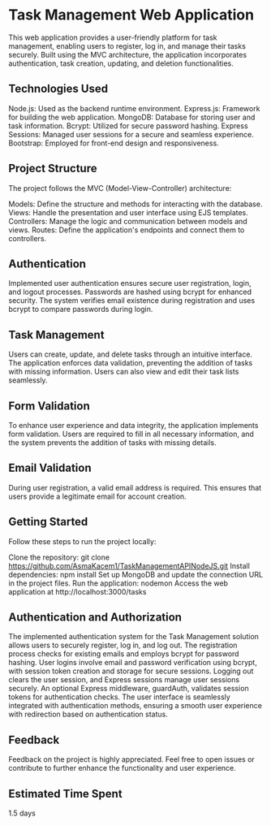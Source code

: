 # Task Management Web Application

This web application provides a user-friendly platform for task management, enabling users to register, log in, and manage their tasks securely. Built using the MVC architecture, the application incorporates authentication, task creation, updating, and deletion functionalities.

## Technologies Used
Node.js: Used as the backend runtime environment.
Express.js: Framework for building the web application.
MongoDB: Database for storing user and task information.
Bcrypt: Utilized for secure password hashing.
Express Sessions: Managed user sessions for a secure and seamless experience.
Bootstrap: Employed for front-end design and responsiveness.

## Project Structure
The project follows the MVC (Model-View-Controller) architecture:

Models: Define the structure and methods for interacting with the database.
Views: Handle the presentation and user interface using EJS templates.
Controllers: Manage the logic and communication between models and views.
Routes: Define the application's endpoints and connect them to controllers.

## Authentication
Implemented user authentication ensures secure user registration, login, and logout processes. Passwords are hashed using bcrypt for enhanced security. The system verifies email existence during registration and uses bcrypt to compare passwords during login.

## Task Management
Users can create, update, and delete tasks through an intuitive interface. The application enforces data validation, preventing the addition of tasks with missing information. Users can also view and edit their task lists seamlessly.

## Form Validation
To enhance user experience and data integrity, the application implements form validation. Users are required to fill in all necessary information, and the system prevents the addition of tasks with missing details.

## Email Validation
During user registration, a valid email address is required. This ensures that users provide a legitimate email for account creation.

## Getting Started
Follow these steps to run the project locally:

Clone the repository: git clone https://github.com/AsmaKacem1/TaskManagementAPINodeJS.git
Install dependencies: npm install
Set up MongoDB and update the connection URL in the project files.
Run the application: nodemon
Access the web application at http://localhost:3000/tasks

## Authentication and Authorization
The implemented authentication system for the Task Management solution allows users to securely register, log in, and log out. The registration process checks for existing emails and employs bcrypt for password hashing. User logins involve email and password verification using bcrypt, with session token creation and storage for secure sessions. Logging out clears the user session, and Express sessions manage user sessions securely. An optional Express middleware, guardAuth, validates session tokens for authentication checks. The user interface is seamlessly integrated with authentication methods, ensuring a smooth user experience with redirection based on authentication status.

## Feedback
Feedback on the project is highly appreciated. Feel free to open issues or contribute to further enhance the functionality and user experience.

## Estimated Time Spent
1.5 days

